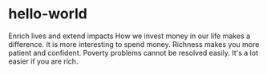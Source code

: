 # hello-world
Enrich lives and extend impacts
How we invest money in our life makes a difference. It is more interesting to spend money. Richness makes you more patient and confident. 
Poverty problems cannot be resolved easily. It's a lot easier if you are rich.
